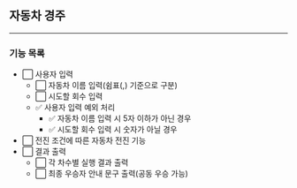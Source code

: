 ## 자동차 경주

---

### 기능 목록

- ⬜ 사용자 입력
    - ⬜ 자동차 이름 입력(쉼표(,) 기준으로 구분)
    - ⬜ 시도할 회수 입력
    - ✅ 사용자 입력 예외 처리
        - ✅ 자동차 이름 입력 시 5자 이하가 아닌 경우 
        - ✅ 시도할 회수 입력 시 숫자가 아닐 경우
- ⬜ 전진 조건에 따른 자동차 전진 기능
- ⬜ 결과 출력
    - ⬜ 각 차수별 실행 결과 출력
    - ⬜ 최종 우승자 안내 문구 출력(공동 우승 가능)